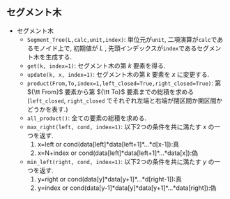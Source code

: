 ## セグメント木

* セグメント木
    * `Segment_Tree(L,calc,unit,index)`: 単位元が`unit`, 二項演算が`calc`であるモノイド上で, 初期値が $L$ , 先頭インデックスが`index`であるセグメント木を生成する.
    * `get(k, index=1)`: セグメント木の第 $k$ 要素を得る.
    * `update(k, x, index=1)`: セグメント木の第 $k$ 要素を $x$ に変更する.
    * `product(From,To,index=1,left_closed=True,right_closed=True)`: 第 ${\tt From}$ 要素から第 ${\tt To}$ 要素までの総積を求める (`left_closed`, `right_closed` でそれぞれ左端と右端が閉区間か開区間かどうかを表す.)
    * `all_product()`: 全ての要素の総積を求める.
    * `max_right(left, cond, index=1)`: 以下2つの条件を共に満たす $x$ の一つを返す.
        1. x=left or cond(data[left]\*data[left+1]*...\*d[x-1]):真
        2. x=N+index or cond(data[left]\*data[left+1]*...\*data[x]):偽
    * `min_left(right, cond, index=1)`: 以下2つの条件を共に満たす $y$ の一つを返す.
        1. y=right or cond(data[y]\*data[y+1]*...\*d[right-1]):真
        2. y=index or cond(data[y-1]\*data[y]\*data[y+1]*...\*data[right]):偽